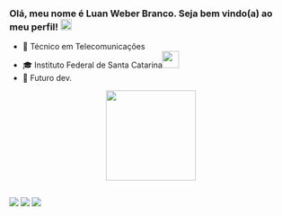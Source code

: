 ### Olá, meu nome é Luan Weber Branco. Seja bem vindo(a) ao meu perfil! <img src="https://media2.giphy.com/media/8L0Pky6C83SzkzU55a/giphy.gif?cid=ecf05e47rtdi13psm8hjdb3srse66w9rpygethlp72uo3m8n&rid=giphy.gif&ct=g" width="20"></h2>

- 💼 Técnico em Telecomunicações
- 🎓 Instituto Federal de Santa Catarina<img src="img/ifsc.ico" width="30"></h2>
- 💪 Futuro dev.

<div align="center">
  <a href="https://github.com/WBluan">
  <img height="160em" src="https://github-readme-stats.vercel.app/api?username=WBluan&show_icons=true&theme=dark&include_all_commits=true&count_private=true"/>
</div>

##

<div>

  <a href="https://www.instagram.com/luan.web/" target="_blank"><img src="https://img.shields.io/badge/-Instagram-%23E4405F?style=for-the-badge&logo=instagram&logoColor=white" target="_blank"></a>
  <a href = "mailto:luanweber98@gmail.com"><img src="https://img.shields.io/badge/-Gmail-%23333?style=for-the-badge&logo=gmail&logoColor=white" target="_blank"></a>
  <a href= "https://www.reddit.com/user/lwb-al"><img src="https://img.shields.io/reddit/user-karma/link/lwb-al?color=black&label=Luan&style=social" target="_blank"></a>
 </div>
